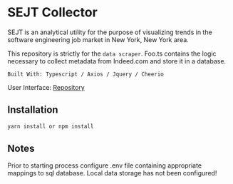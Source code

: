 # SEJT Collector

SEJT is an analytical utility for the purpose of visualizing trends in the software engineering job market in New York, New York area.

This repository is strictly for the `data scraper`. Foo.ts contains the logic necessary to collect metadata from Indeed.com and store it in a database.

```
Built With: Typescript / Axios / Jquery / Cheerio
```

User Interface: [Repository](https://github.com/ilyadevwork/SEJT-Project-FE)

## Installation

```bash
yarn install or npm install
```

## Notes

Prior to starting process configure .env file containing appropriate
mappings to sql database. Local data storage has not been configured!
